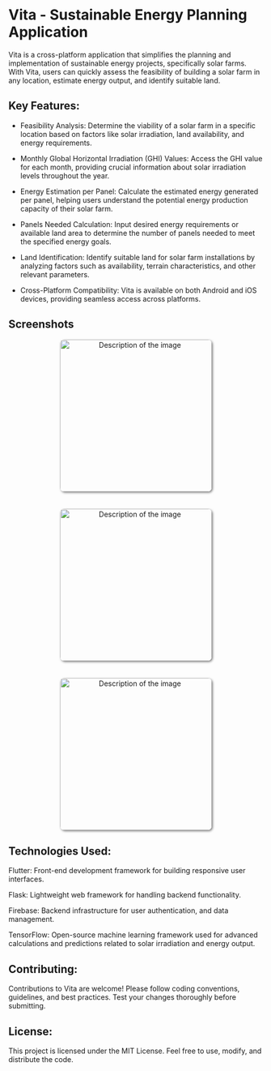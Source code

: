 # Vita - Sustainable Energy Planning Application
Vita is a cross-platform application that simplifies the planning and implementation of sustainable energy projects, specifically solar farms. With Vita, users can quickly assess the feasibility of building a solar farm in any location, estimate energy output, and identify suitable land.

## Key Features:
* Feasibility Analysis: Determine the viability of a solar farm in a specific location based on factors like solar irradiation, land availability, and energy requirements.

* Monthly Global Horizontal Irradiation (GHI) Values: Access the GHI value for each month, providing crucial information about solar irradiation levels throughout the year.

* Energy Estimation per Panel: Calculate the estimated energy generated per panel, helping users understand the potential energy production capacity of their solar farm.

* Panels Needed Calculation: Input desired energy requirements or available land area to determine the number of panels needed to meet the specified energy goals.

* Land Identification: Identify suitable land for solar farm installations by analyzing factors such as availability, terrain characteristics, and other relevant parameters.
* Cross-Platform Compatibility: Vita is available on both Android and iOS devices, providing seamless access across platforms.

## Screenshots

<p align="center">
  <img src="https://github.com/samwinp/vita/assets/107112207/cbdb2391-495a-4155-a385-205e889f14d0" alt="Description of the image" width="300" height="auto" style="border-radius: 8px; box-shadow: 2px 2px 4px rgba(0, 0, 0, 0.5);">
</p>

<p align="center">
  <img src="https://github.com/samwinp/vita/assets/107112207/23dcd90f-e417-4aa5-93e6-4ff01d004182" alt="Description of the image" width="300" height="auto" style="border-radius: 8px; box-shadow: 2px 2px 4px rgba(0, 0, 0, 0.5); margin-top: 20px; margin-bottom: 20px;">
</p>
<p align="center">
  <img src="https://github.com/samwinp/vita/assets/107112207/2eaed52a-0023-4c4c-a32f-60348c30fcfb" alt="Description of the image" width="300" height="auto" style="border-radius: 8px; box-shadow: 2px 2px 4px rgba(0, 0, 0, 0.5);">
</p>

## Technologies Used:
Flutter: Front-end development framework for building responsive user interfaces.

Flask: Lightweight web framework for handling backend functionality.

Firebase: Backend infrastructure for user authentication, and data management.

TensorFlow: Open-source machine learning framework used for advanced calculations and predictions related to solar irradiation and energy output.

## Contributing:
Contributions to Vita are welcome! Please follow coding conventions, guidelines, and best practices. Test your changes thoroughly before submitting.

## License:
This project is licensed under the MIT License. Feel free to use, modify, and distribute the code.
